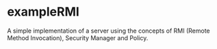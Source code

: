 # exampleRMI
A simple implementation of a server using the concepts of RMI (Remote Method Invocation), Security Manager and Policy.
